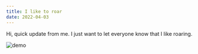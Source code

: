```yaml
---
title: I like to roar
date: 2022-04-03
---
```

Hi, quick update from me. I just want to let everyone know that I like roaring.

![demo](/img/Henry-Graduation/img-1.png)